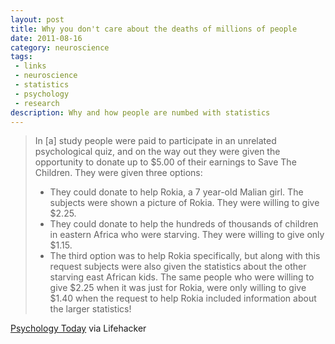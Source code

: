 ```yaml
---
layout: post
title: Why you don't care about the deaths of millions of people
date: 2011-08-16
category: neuroscience
tags:
 - links
 - neuroscience
 - statistics
 - psychology
 - research
description: Why and how people are numbed with statistics
---
```

<blockquote>
<p>In [a] study people were paid to participate in an unrelated psychological quiz, and on the way out they were given the opportunity to donate up to $5.00 of their earnings to Save The Children. They were given three options:</p>
<ul>
<li>They could donate to help Rokia, a 7 year-old Malian girl. The subjects were shown a picture of Rokia. They were willing to give $2.25.</li>
<li>They could donate to help the hundreds of thousands of children in eastern Africa who were starving. They were willing to give only $1.15.</li>
<li>The third option was to help Rokia specifically, but along with this request subjects were also given the statistics about the other starving east African kids. The same people who were willing to give $2.25 when it was just for Rokia, were only willing to give $1.40 when the request to help Rokia included information about the larger statistics!</li>
</ul>
</blockquote>
<p><a class="offsite-link-inline" href="http://www.psychologytoday.com/blog/how-risky-is-it-really/201108/statistical-numbing-why-millions-can-die-and-we-don-t-care" target="_blank">Psychology Today</a> via&nbsp;Lifehacker</p>
<div></div>


